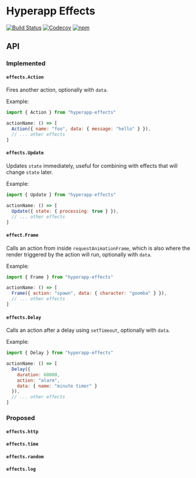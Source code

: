 # Hyperapp Effects

[![Build Status](https://travis-ci.org/okwolf/hyperapp-effects.svg?branch=master)](https://travis-ci.org/okwolf/hyperapp-effects)
[![Codecov](https://img.shields.io/codecov/c/github/okwolf/hyperapp-effects/master.svg)](https://codecov.io/gh/okwolf/hyperapp-effects)
[![npm](https://img.shields.io/npm/v/hyperapp-effects.svg)](https://www.npmjs.org/package/hyperapp-effects)

## API

### Implemented

#### `effects.Action`

Fires another action, optionally with `data`.

Example:

```js
import { Action } from "hyperapp-effects"

actionName: () => [
  Action({ name: "foo", data: { message: "hello" } }),
  // ... other effects
]
```

#### `effects.Update`

Updates `state` immediately, useful for combining with effects that will change `state` later.

Example:

```js
import { Update } from "hyperapp-effects"

actionName: () => [
  Update({ state: { processing: true } }),
  // ... other effects
]
```

#### `effect.Frame`

Calls an action from inside `requestAnimationFrame`, which is also where the render triggered by the action will run, optionally with `data`.

Example:

```js
import { Frame } from "hyperapp-effects"

actionName: () => [
  Frame({ action: "spawn", data: { character: "goomba" } }),
  // ... other effects
]
```

#### `effects.Delay`

Calls an action after a delay using `setTimeout`, optionally with `data`.

Example:

```js
import { Delay } from "hyperapp-effects"

actionName: () => [
  Delay({
    duration: 60000,
    action: "alarm",
    data: { name: "minute timer" }
  }),
  // ... other effects
]
```

### Proposed

#### `effects.http`

#### `effects.time`

#### `effects.random`

#### `effects.log`